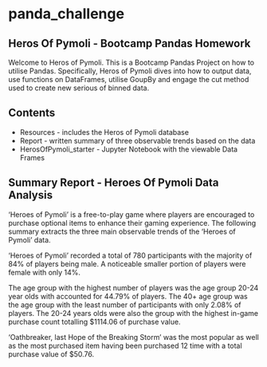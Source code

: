 # panda_challenge
## Heros Of Pymoli - Bootcamp Pandas Homework

Welcome to Heros of Pymoli. This is a Bootcamp Pandas Project on how to utilise Pandas. Specifically, Heros of Pymoli dives into how to output data, use functions on DataFrames, utilise GoupBy and engage the cut method used to create new serious of binned data.

## Contents

* Resources - includes the Heros of Pymoli database
* Report - written summary of three observable trends based on the data
* HerosOfPymoli_starter - Jupyter Notebook with the viewable Data Frames

## Summary Report - Heroes Of Pymoli Data Analysis

‘Heroes of Pymoli’ is a free-to-play game where players are encouraged to purchase optional items to enhance their gaming experience. The following summary extracts the three main observable trends of the ‘Heroes of Pymoli’ data.

‘Heroes of Pymoli’ recorded a total of 780 participants with the majority of 84% of players being male. A noticeable smaller portion of players were female with only 14%.

The age group with the highest number of players was the age group 20-24 year olds with accounted for 44.79% of players. The 40+ age group was the age group with the least number of participants with only 2.08% of players. The 20-24 years olds were also the group with the highest in-game purchase count totalling $1114.06 of purchase value.

‘Oathbreaker, last Hope of the Breaking Storm’ was the most popular as well as the most purchased item having been purchased 12 time with a total purchase value of $50.76.

